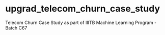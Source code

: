 # upgrad_telecom_churn_case_study
Telecom Churn Case Study as part of IIITB Machine Learning Program - Batch C67
